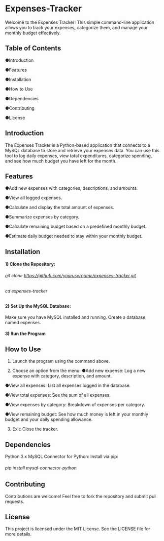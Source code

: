# Expenses-Tracker
Welcome to the Expenses Tracker! This simple command-line application allows you to track your expenses, categorize them, and manage your monthly budget effectively.

## Table of Contents
●Introduction

●Features

●Installation

●How to Use

●Dependencies

●Contributing

●License

## Introduction
The Expenses Tracker is a Python-based application that connects to a MySQL database to store and retrieve your expenses data. You can use this tool to log daily expenses, view total expenditures, categorize spending, and see how much budget you have left for the month.

## Features
●Add new expenses with categories, descriptions, and amounts.

●View all logged expenses.

●Calculate and display the total amount of expenses.

●Summarize expenses by category.

●Calculate remaining budget based on a predefined monthly budget.

●Estimate daily budget needed to stay within your monthly budget.


## Installation
#### 1) Clone the Repository:
###### git clone https://github.com/yourusername/expenses-tracker.git
###### cd expenses-tracker
#### 2) Set Up the MySQL Database:
Make sure you have MySQL installed and running.
Create a database named expenses.
#### 3) Run the Program

## How to Use
1) Launch the program using the command above.

2) Choose an option from the menu:
●Add new expense: Log a new expense with category, description, and amount.

●View all expenses: List all expenses logged in the database.

●View total expenses: See the sum of all expenses.

●View expenses by category: Breakdown of expenses per category.

●View remaining budget: See how much money is left in your monthly budget and your daily spending allowance.

3) Exit: Close the tracker.

## Dependencies
Python 3.x
MySQL Connector for Python: Install via pip:
###### pip install mysql-connector-python

## Contributing
Contributions are welcome! Feel free to fork the repository and submit pull requests.

## License
This project is licensed under the MIT License. See the LICENSE file for more details.
